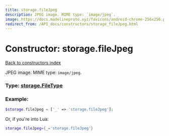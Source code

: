 ```yaml
---
title: storage.fileJpeg
description: JPEG image. MIME type: `image/jpeg`.
image: https://docs.madelineproto.xyz/favicons/android-chrome-256x256.png
redirect_from: /API_docs/constructors/storage_fileJpeg.html
---
```

# Constructor: storage.fileJpeg  
[Back to constructors index](index.md)



JPEG image. MIME type: `image/jpeg`.




### Type: [storage.FileType](../types/storage.FileType.md)


### Example:

```php
$storage.fileJpeg = ['_' => 'storage.fileJpeg'];
```  


Or, if you're into Lua:

```lua
storage.fileJpeg={_='storage.fileJpeg'}

```


